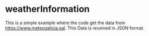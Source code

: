 # weatherInformation
This is a simple example where the code get the data from https://www.meteogalicia.gal. This Data is received in JSON format.
